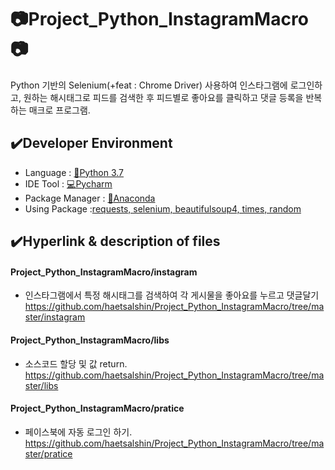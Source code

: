 # :camera:Project_Python_InstagramMacro:camera:

Python 기반의 Selenium(+feat : Chrome Driver) 사용하여 인스타그램에 로그인하고, 원하는 해시태그로 피드를 검색한 후 피드별로 좋아요를 클릭하고 댓글 등록을 반복하는 매크로 프로그램.

## :heavy_check_mark:Developer Environment
  
  - Language : [:crocodile:Python 3.7](#getting-started)
  - IDE Tool : [:computer:Pycharm](#running-the-tests)
  - Package Manager : [:snake:Anaconda](#deployment)
  - Using Package :[requests, selenium, beautifulsoup4, times, random](#built-with)    
  
## :heavy_check_mark:Hyperlink & description of files
#### Project_Python_InstagramMacro/instagram 
  - 인스타그램에서 특정 해시태그를 검색하여 각 게시물을 좋아요를 누르고 댓글달기
      https://github.com/haetsalshin/Project_Python_InstagramMacro/tree/master/instagram
#### Project_Python_InstagramMacro/libs
  - 소스코드 할당 및 값 return.  
      https://github.com/haetsalshin/Project_Python_InstagramMacro/tree/master/libs

#### Project_Python_InstagramMacro/pratice
  - 페이스북에 자동 로그인 하기.
      https://github.com/haetsalshin/Project_Python_InstagramMacro/tree/master/pratice
